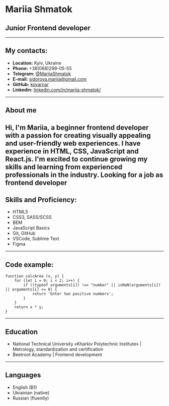 # **Mariia Shmatok**
## **Junior Frontend developer**
-----

## **My contacts:**
  + **Location:** Kyiv, Ukraine
  + **Phone:** +38(066)299-05-55
  + **Telegram:** [@MariiaShmatok](https://t.me/MariiaShmatok)
  + **E-mail:** sidorova.mariia@gmail.com
  + **GitHub:** [kovarnar](https://github.com/Kovarnar)
  + **Linkedin:** [linkedin.com/in/mariia-shmatok/](https://www.linkedin.com/in/mariia-shmatok/)
-----

## **About me**
Hi, I'm Mariia, a beginner frontend developer with a passion for creating visually appealing and user-friendly web experiences. I have experience in HTML, CSS, JavaScript and React.js. I'm excited to continue growing my skills and learning from experienced professionals in the industry. Looking for a job as frontend developer
-----

## **Skills and Proficiency:**
  - HTML5
  - CSS3, SASS/SCSS
  - BEM
  - JavaScript Basics
  - Git, GitHub
  - VSCode, Sublime Text
  - Figma
-----

## **Code example:**
  ```
  function calcArea (x, y) {
      for (let i = 0; i < 2; i++) {
          if ((typeof arguments[i]) !== "number" || isNaN(arguments[i]) || arguments[i] <= 0) {
              return 'Enter two positive numbers';
          }
      }
      return x * y;
  }
  ```
------

## **Education**
  * National Technical University «Kharkiv Polytechnic Institute» | Metrology, standardization and certification
  * Beetroot Academy | Frontend development
-----

## **Languages**
  + English (B1)
  + Ukrainian (native)
  + Russian (fluently)